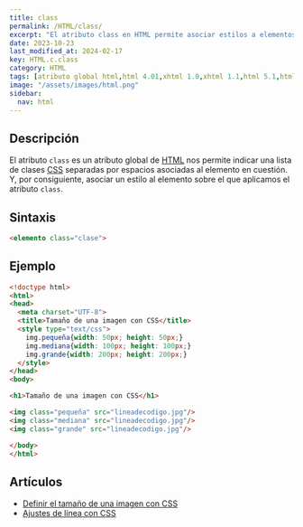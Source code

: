 ```yaml
---
title: class
permalink: /HTML/class/
excerpt: "El atributo class en HTML permite asociar estilos a elementos mediante clases CSS."
date: 2023-10-23
last_modified_at: 2024-02-17
key: HTML.c.class
category: HTML
tags: [atributo global html,html 4.01,xhtml 1.0,xhtml 1.1,html 5.1,html 5.2,html 5]
image: "/assets/images/html.png"
sidebar:
  nav: html
---
```


## Descripción


El atributo `class` es un atributo global de [HTML](https://www.manualweb.net/html/) nos permite indicar una lista de clases [CSS](https://www.manualweb.net/css/) separadas por espacios asociadas al elemento en cuestión. Y, por consiguiente, asociar un estilo al elemento sobre el que aplicamos el atributo `class`.


## Sintaxis


```html
<elemento class="clase">
```


## Ejemplo


```html
<!doctype html>
<html>
<head>
  <meta charset="UTF-8">
  <title>Tamaño de una imagen con CSS</title>
  <style type="text/css">
    img.pequeña{width: 50px; height: 50px;}
    img.mediana{width: 100px; height: 100px;}
    img.grande{width: 200px; height: 200px;}
  </style>
</head>
<body>

<h1>Tamaño de una imagen con CSS</h1>

<img class="pequeña" src="lineadecodigo.jpg"/>
<img class="mediana" src="lineadecodigo.jpg"/>
<img class="grande" src="lineadecodigo.jpg"/>

</body>
</html>
```


## Artículos

- [Definir el tamaño de una imagen con CSS](https://lineadecodigo.com/css/definir-el-tamano-de-una-imagen-con-css/)
- [Ajustes de línea con CSS](http://lineadecodigo.com/css/ajustes-de-linea-con-css/)
